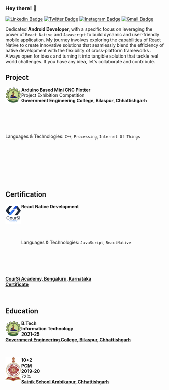 ### Hey there! 👋
[![Linkedin Badge](https://img.shields.io/badge/-Ashutosh_Yadav-blue?style=flat&logo=Linkedin&logoColor=white&link=www.linkedin.com/in/ashutosh-yadav-9605b9239)](www.linkedin.com/in/ashutosh-yadav-9605b9239)
[![Twitter Badge](https://img.shields.io/badge/-@Ashutosh_Yadav-1ca0f1?style=flat&labelColor=1ca0f1&logo=twitter&logoColor=white&link=https://twitter.com/Ashutosh_____11)](https://twitter.com/Ashutosh_____11)
[![Instagram Badge](https://img.shields.io/badge/-@ashu_4875-purple?style=flat&logo=instagram&logoColor=white&link=https://instagram.com/https://www.instagram.com/ashu__4875?igsh=YjZoNnBxamFjdzA1)](https://www.instagram.com/ashu__4875?igsh=YjZoNnBxamFjdzA1)
[![Gmail Badge](https://img.shields.io/badge/-ay599623-c14438?style=flat&logo=Gmail&logoColor=white&link=mailto:mailto:ay599623@gmail.com)](mailto:ay599623@gmail.com)


Dedicated **Android Developer**, with a specific focus on leveraging the power of `React Native` and `Javascript` to build  dynamic and user-friendly mobile application. My journey involves exploring the capabilities of React Native to create innovative solutions that seamlessly blend the efficiency of native development with the flexibility of cross-platform frameworks .
Always open for ideas and turning it into tangible solution that tackle real world challenges. 
If you have any idea, let's collaborate and contribute.

## Project
[<img align="left" height="10%" width="10%" alt="logo" src="https://github.com/Ashutosh11-yadav/Ashutosh11-yadav/blob/main/assets/logo.jpeg"/>](https://github.com/Ashutosh11-yadav/minicncplotter)
**Arduino Based Mini CNC Plotter** \
Project Exhibition Competition \
**Government Engineering College, Bilaspur, Chhattishgarh**  
Languages & Technologies: `C++`, `Processing`, `Internet Of Things`<span style="line-height: 15;">&nbsp;</span>\
<br/>
<br/>


## Certification
[<img align="left" height="5%" width="10%" alt="logo" src="https://github.com/Ashutosh11-yadav/Ashutosh11-yadav/blob/main/assets/Coursi.png"/>](https://www.coursi.in/)
**React Native Development** \
Languages & Technologies: `JavaScript`, `ReactNative`<span style="line-height: 15;">&nbsp;</span>\
[**CourSi Academy, Bengaluru, Karnataka**](https://www.coursi.in/) \
[**Certificate**](https://github.com/Ashutosh11-yadav/Ashutosh11-yadav/blob/main/assets/CourSi%20Certificate.pdf) \
<br/>
<br/>


## Education

[<img align="left" height="10%" width="10%" alt="logo" src="https://github.com/Ashutosh11-yadav/Ashutosh11-yadav/blob/main/assets/logo.jpeg"/>](https://gecbsp.ac.in/)
**B.Tech** \
**Information Technology** \
 **2021-25**\
[**Government Engineering College, Bilaspur, Chhattishgarh**](https://gecbsp.ac.in//)
<br/>
<br/>
<br/>

[<img align="left" height="5%" width="10%" alt="logo" src="https://github.com/Ashutosh11-yadav/Ashutosh11-yadav/blob/main/assets/sainik-school-ambikapur-logo.png"/>](https://sainikschoolambikapur.org.in//)
**10+2** \
**PCM** \
**2019-20** \
72%
<br/>
[**Sainik School Ambikapur, Chhattishgarh**](https://sainikschoolambikapur.org.in//)
<br/>









